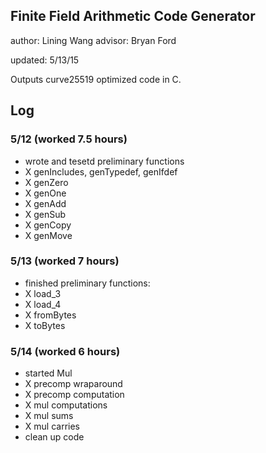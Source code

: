 ## Finite Field Arithmetic Code Generator 

author: Lining Wang 
advisor: Bryan Ford 

updated: 5/13/15

Outputs curve25519 optimized code in C.  

## Log 

### 5/12 (worked 7.5 hours)
- wrote and tesetd preliminary functions 
- X genIncludes, genTypedef, genIfdef
- X genZero
- X genOne
- X genAdd 
- X genSub
- X genCopy
- X genMove

### 5/13 (worked 7 hours)
- finished preliminary functions:
- X load_3 
- X load_4
- X fromBytes
- X toBytes

### 5/14 (worked 6 hours)
- started Mul
- X precomp wraparound 
- X precomp computation
- X mul computations 
- X mul sums
- X mul carries 
- clean up code  
